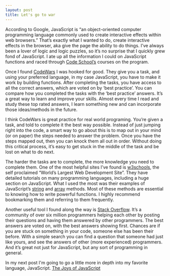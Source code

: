 ```yaml
---
layout: post
title: Let's go to war
---
```

 According to Google, JavaScript is “an object-oriented computer programming language commonly used to create interactive effects within web browsers.” That’s exactly what I wanted to do, create interactive effects in the browser, aka give the page the ability to do things. I’ve always been a lover of logic and logic puzzles, so it’s no surprise that I quickly grew fond of JavaScript. I ate up all the information I could on JavaScript functions and raced through [Code School’s](https://www.codeschool.com) courses on the program.

Once I found [CodeWars](https://www.codewars.com) I was hooked for good. They give you a task, and using your preferred language, in my case JavaScript, you have to make it work by building functions. After completing the tasks, you have access to all the correct answers, which are voted on by ‘best practice’. You can compare how you completed the tasks with the ‘best practice’ answers. It’s a great way to learn and improve your skills. Almost every time I read and study these top rated answers, I learn something new and can incorporate those ideas/methods in the future.

I think CodeWars is great practice for real world programing. You’re given a task, and told to complete it the best way possible. Instead of just jumping right into the code, a smart way to go about this is to map out in your mind (or on paper) the steps needed to answer the problem. Once you have the steps mapped out, then you can knock them all out in order. Without doing this critical process, it’s easy to get stuck in the middle of the task and be lost on what to do next.

The harder the tasks are to complete, the more knowledge you need to complete them. One of the most helpful sites I’ve found is [w3schools](http://www.w3schools.com/), the self proclaimed “World’s Largest Web Development Site”. They have detailed tutorials on many programming languages, including a huge section on JavaScript. What I used the most was their examples of JavaScript’s [string](http://www.w3schools.com/jsref/jsref_obj_string.asp) and [array](http://www.w3schools.com/jsref/jsref_obj_array.asp) methods. Most of these methods are essential to knowing how to write powerful functions. I highly recommend bookmarking them and referring to them frequently.

Another useful tool I found along the way is [Stack Overflow](http://stackoverflow.com/). It’s a community of over six million programmers helping each other by posting their questions and having them answered by other programmers. The best answers are voted on, with the best answers showing first. Chances are if you are stuck on something in your code, someone else has been their before. With a simple search you can find a question that someone had just like yours, and see the answers of other (more experienced) programmers. And it’s great not just for JavaScript, but any sort of programming in general.

In my next post I'm going to go a little more in depth into my favorite language, JavaScript.
[The Joys of JavaScript](http://stevevancott.com/2016/11/30/the-joys-of-javascript.html)
